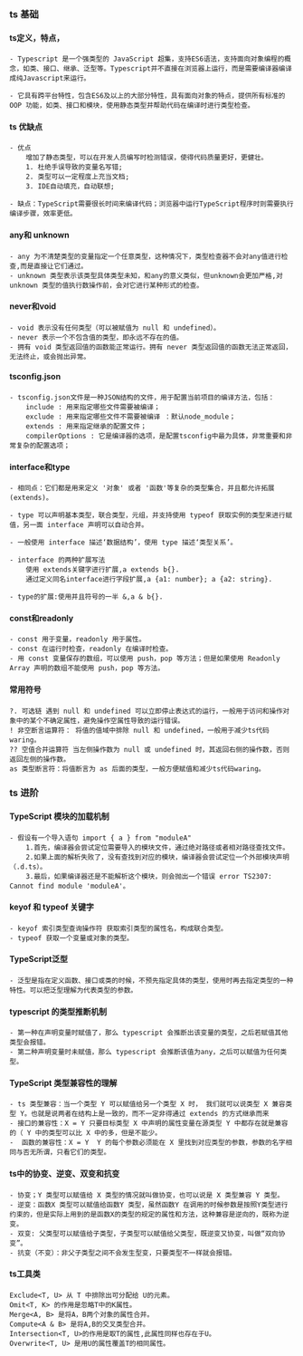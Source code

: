 ### ts 基础

#### ts定义，特点，

    - Typescript 是一个强类型的 JavaScript 超集，支持ES6语法，支持面向对象编程的概念，如类、接口、继承、泛型等。Typescript并不直接在浏览器上运行，而是需要编译器编译成纯Javascript来运行。

    - 它具有跨平台特性，包含ES6及以上的大部分特性，具有面向对象的特点，提供所有标准的 OOP 功能，如类、接口和模块，使用静态类型并帮助代码在编译时进行类型检查。

#### ts 优缺点
    - 优点
        增加了静态类型，可以在开发人员编写时检测错误，使得代码质量更好，更健壮。
        1. 杜绝手误导致的变量名写错;
        2. 类型可以一定程度上充当文档;
        3. IDE自动填充，自动联想;

    - 缺点：TypeScript需要很长时间来编译代码；浏览器中运行TypeScript程序时则需要执行编译步骤，效率更低。
        
#### any和 unknown
    - any 为不清楚类型的变量指定一个任意类型，这种情况下，类型检查器不会对any值进行检查,而是直接让它们通过。
    - unknown 类型表示该类型具体类型未知，和any的意义类似，但unknown会更加严格,对 unknown 类型的值执行数操作前，会对它进行某种形式的检查。

#### never和void
    - void 表示没有任何类型（可以被赋值为 null 和 undefined）。
    - never 表示一个不包含值的类型，即永远不存在的值。
    - 拥有 void 类型返回值的函数能正常运行。拥有 never 类型返回值的函数无法正常返回，无法终止，或会抛出异常。

####  tsconfig.json
    - tsconfig.json文件是一种JSON结构的文件，用于配置当前项目的编译方法，包括：
        include : 用来指定哪些文件需要被编译；
        exclude : 用来指定哪些文件不需要被编译 ：默认node_module；
        extends : 用来指定继承的配置文件；
        compilerOptions : 它是编译器的选项，是配置tsconfig中最为具体，非常重要和非常复杂的配置选项；

#### interface和type

    - 相同点：它们都是用来定义 '对象' 或者 '函数'等复杂的类型集合，并且都允许拓展(extends)。

    - type 可以声明基本类型，联合类型，元组，并支持使用 typeof 获取实例的类型来进行赋值，另一面 interface 声明可以自动合并。

    - 一般使用 interface 描述‘数据结构’，使用 type 描述‘类型关系’。

    - interface 的两种扩展写法
        使用 extends关键字进行扩展,a extends b{}.
        通过定义同名interface进行字段扩展,a {a1: number}; a {a2: string}.

    - type的扩展:使用并且符号的一半 &,a & b{}.

#### const和readonly
    - const 用于变量，readonly 用于属性。
    - const 在运行时检查，readonly 在编译时检查。
    - 用 const 变量保存的数组，可以使用 push，pop 等方法；但是如果使用 Readonly Array 声明的数组不能使用 push，pop 等方法。

#### 常用符号
    ?. 可选链 遇到 null 和 undefined 可以立即停止表达式的运行，一般用于访问和操作对象中的某个不确定属性，避免操作空属性导致的运行错误。
    ! 非空断言运算符： 将值的值域中排除 null 和 undefined，一般用于减少ts代码waring。
    ?? 空值合并运算符 当左侧操作数为 null 或 undefined 时，其返回右侧的操作数，否则返回左侧的操作数。
    as 类型断言符：将值断言为 as 后面的类型，一般方便赋值和减少ts代码waring。

### ts 进阶

#### TypeScript 模块的加载机制
    - 假设有一个导入语句 import { a } from "moduleA"
        1.首先，编译器会尝试定位需要导入的模块文件，通过绝对路径或者相对路径查找文件。
        2.如果上面的解析失败了，没有查找到对应的模块，编译器会尝试定位一个外部模块声明（.d.ts）。
        3.最后，如果编译器还是不能解析这个模块，则会抛出一个错误 error TS2307: Cannot find module 'moduleA'。

####  keyof 和 typeof 关键字
    - keyof 索引类型查询操作符 获取索引类型的属性名，构成联合类型。
    - typeof 获取一个变量或对象的类型。

#### TypeScript泛型
    - 泛型是指在定义函数、接口或类的时候，不预先指定具体的类型，使用时再去指定类型的一种特性。可以把泛型理解为代表类型的参数。

#### typescript 的类型推断机制

    - 第一种在声明变量时赋值了，那么 typescript 会推断出该变量的类型，之后若赋值其他类型会报错。
    - 第二种声明变量时未赋值，那么 typescript 会推断该值为any，之后可以赋值为任何类型。

#### TypeScript 类型兼容性的理解

    - ts 类型兼容：当一个类型 Y 可以赋值给另一个类型 X 时， 我们就可以说类型 X 兼容类型 Y。也就是说两者在结构上是一致的，而不一定非得通过 extends 的方式继承而来
    - 接口的兼容性：X = Y 只要目标类型 X 中声明的属性变量在源类型 Y 中都存在就是兼容的（ Y 中的类型可以比 X 中的多，但是不能少。
    -  函数的兼容性：X = Y  Y 的每个参数必须能在 X 里找到对应类型的参数，参数的名字相同与否无所谓，只看它们的类型。

#### ts中的协变、逆变、双变和抗变

    - 协变；Y 类型可以赋值给 X 类型的情况就叫做协变，也可以说是 X 类型兼容 Y 类型。
    - 逆变：函数X 类型可以赋值给函数Y 类型，虽然函数Y 在调用的时候参数是按照Y类型进行约束的，但是实际上用到的是函数X的类型的规定的属性和方法，这种兼容是逆向的，既称为逆变。
    - 双变: 父类型可以赋值给子类型，子类型可以赋值给父类型，既逆变又协变，叫做“双向协变”。
    - 抗变（不变）：非父子类型之间不会发生型变，只要类型不一样就会报错。

#### ts工具类

    Exclude<T, U> 从 T 中排除出可分配给 U的元素。
    Omit<T, K> 的作用是忽略T中的K属性。
    Merge<A, B> 是将A，B两个对象的属性合并。
    Compute<A & B> 是将A,B的交叉类型合并。
    Intersection<T, U>的作用是取T的属性,此属性同样也存在于U。
    Overwrite<T, U> 是用U的属性覆盖T的相同属性。
